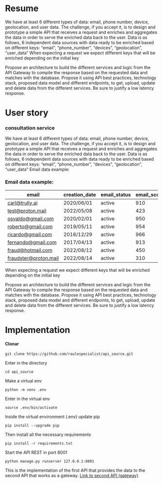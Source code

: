 # Resume
We have at least 6 different types of data: email, phone
number, device, geolocation, and user data.
The challenge, if you accept it, is to design and prototype a simple API that
receives a request and enriches and aggregates the data in order to serve the
enriched data back to the user.
Data is as follows, 6 independent data sources with data ready to be enriched
based on different keys:
“email”, “phone_number”, “devices”, “geolocation”, “user_data”
When expecting a request we expect different keys that will be enriched
depending on the initial key

Propose an architecture to build the different services and logic from the API
Gateway to compile the response based on the requested data and matches with
the database. Propose it using API best practices, technology stack, proposed
data model and different endpoints, to get, upload, update and delete data from
the different services. Be sure to justify a low latency response.

# User story
### consultation service
We have at least 6 different types of data: email, phone
number, device, geolocation, and user data.
The challenge, if you accept it, is to design and prototype a simple API that
receives a request and enriches and aggregates the data in order to serve the
enriched data back to the user.
Data is as follows, 6 independent data sources with data ready to be enriched
based on different keys:
“email”, “phone_number”, “devices”, “geolocation”, “user_data”
Email data example:

### Email data example:

| email | creation_date | email_status | email_score  | valid_email | fraud|
|---|---|---|---|---|---|
|  carl@trully.ai | 2020/06/01 | active | 910 | 1 | 0 |
| test@proton.mail | 2022/05/08 | active | 423 | 0 | 1 |
| osvaldo@gmail.com | 2020/02/01 | active | 950 | 0 | 0 |
| roberto@gmail.com | 2019/05/11 | active | 954 | 1 | 0 |
| ricardo@gmail.com | 2016/12/29 | active | 966 | 1 | 0 |
| fernando@gmail.com | 2017/04/13 | active | 913 | 1 | 0 |
| fraud@hotmail.com | 2022/08/12 | active | 450 | 0 | 1 |
| fraudster@proton.mail | 2022/08/14 | active | 310 |0 | 1 |


When expecting a request we expect different keys that will be enriched
depending on the initial key

Propose an architecture to build the different services and logic from the API
Gateway to compile the response based on the requested data and matches with
the database. Propose it using API best practices, technology stack, proposed
data model and different endpoints, to get, upload, update and delete data from
the different services. Be sure to justify a low latency response.


# Implementation

#### Clonar
 

    git clone https://github.com/raulespecialist/api_source.git
Enter in the directory

    cd api_source

Make a virtual env

    python -m venv .env 

Enter in the virtual env

    source .env/bin/activate

Inside the virtual environment (.env) update pip

    pip install --upgrade pip

Then install all the necessary requirements

    pip install -r requirements.txt

Start the API REST in port 8001

    python manage.py runserver 127.0.0.1:8001

This is the implementation of the first API that provides the data to the second API that works as a gateway.
[Link to second API (gateway)](https://github.com/raulespecialist/api_gateway)

